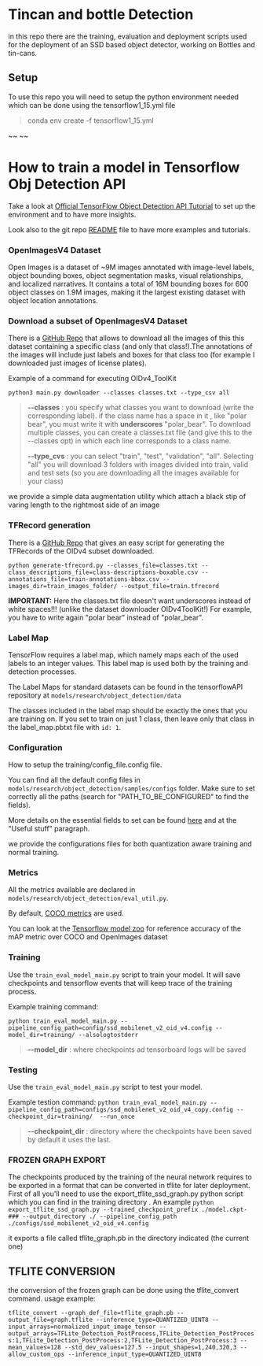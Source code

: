 

# Tincan and bottle Detection

in this repo there are the training, evaluation and deployment scripts used for the deployment of an SSD based object detector, working on Bottles and tin-cans.

## Setup

To use this repo you will need to setup the python environment needed which can be done using the tensorflow1_15.yml file
> conda env create -f tensorflow1_15.yml

~~ ~~
# How to train a model in Tensorflow Obj Detection API

Take a look at [Official TensorFlow Object Detection API Tutorial](https://tensorflow-object-detection-api-tutorial.readthedocs.io/en/latest/index.html) to set up the environment and to have more insights.

Look also to the git repo [README](https://github.com/tensorflow/models/tree/master/research/object_detection) file to have more examples and tutorials.


### OpenImagesV4 Dataset
Open Images is a dataset of ~9M images annotated with image-level labels, object bounding boxes, object segmentation masks, visual relationships, and localized narratives. It contains a total of 16M bounding boxes for 600 object classes on 1.9M images, making it the largest existing dataset with object location annotations.

### Download a subset of OpenImagesV4 Dataset

There is a [GitHub Repo](https://github.com/EscVM/OIDv4_ToolKit) that allows to download all the images of this this dataset containing a specific class (and only that class!).The annotations of the images will include just labels and boxes for that class too (for example I downloaded just images of license plates).

Example of a command for executing OIDv4_ToolKit

`python3 main.py downloader --classes classes.txt --type_csv all`

> **--classes** : you specify what classes you want to download (write the corresponding label). if the class name has a space in it , like "polar bear", you must write it with **underscores** "polar_bear". To download multiple classes, you can create a classes.txt file (and give this to the --classes opt) in which each line corresponds to a class name.
>
>**--type_cvs** : you can select "train", "test", "validation", "all". Selecting "all" you will download 3 folders with images divided into train, valid and test sets (so you are downloading all the images available for your class)

we provide a simple data augmentation utility which attach a black stip of varing length to the rightmost side of an image




### TFRecord generation

There is a [GitHub Repo](https://github.com/zamblauskas/oidv4-toolkit-tfrecord-generator/blob/master/README.md) that gives an easy script for generating the TFRecords of the OIDv4 subset downloaded.

`python generate-tfrecord.py --classes_file=classes.txt --class_descriptions_file=class-descriptions-boxable.csv --annotations_file=train-annotations-bbox.csv --images_dir=train_images_folder/ --output_file=train.tfrecord`

**IMPORTANT:** Here the classes.txt file doesn't want underscores instead of white spaces!!! (unlike the dataset downloader OIDv4ToolKit!)
For example, you have to write again "polar bear" instead of "polar_bear".

### Label Map

TensorFlow requires a label map, which namely maps each of the used labels to an integer values. This label map is used both by the training and detection processes.

The Label Maps for standard datasets can be found in the tensorflowAPI repository at `models/research/object_detection/data`

The classes included in the label map should be exactly the ones that you are training on. If you set to train on just 1 class, then leave only that class in the label_map.pbtxt file with `id: 1`.

### Configuration

How to setup the training/config_file.config file.

You can find all the default config files in `models/research/object_detection/samples/configs` folder. Make sure to set correctly all the paths (search for "PATH_TO_BE_CONFIGURED" to find the fields).

More details on the essential fields to set can be found [here](https://tensorflow-object-detection-api-tutorial.readthedocs.io/en/latest/training.html#configuring-a-training-pipeline) and at the "Useful stuff" paragraph.

we provide the configurations files for both quantization aware training and normal training.


### Metrics

All the metrics available are declared in `models/research/object_detection/eval_util.py`.

By default, [COCO metrics](http://cocodataset.org/#detection-eval) are used.

You can look at the [Tensorflow model zoo](https://github.com/tensorflow/models/blob/master/research/object_detection/g3doc/tf1_detection_zoo.md) for reference accuracy of the mAP metric over COCO and OpenImages dataset

### Training

Use the `train_eval_model_main.py` script to train your model. It will save checkpoints and tensorflow events that will keep trace of the training process.


Example training command:

`python train_eval_model_main.py --pipeline_config_path=config/ssd_mobilenet_v2_oid_v4.config --model_dir=training/ --alsologtostderr`

> **--model_dir** : where checkpoints ad tensorboard logs will be saved


### Testing
Use the `train_eval_model_main.py` script to test your model.

Example testion command:
```python train_eval_model_main.py --pipeline_config_path=configs/ssd_mobilenet_v2_oid_v4_copy.config --checkpoint_dir=training/  --run_once```

> **--checkpoint_dir** : directory where the checkpoints have been saved by default it uses the last.


### FROZEN GRAPH EXPORT

The checkpoints produced by the training of the neural network requires to be exported in a format that can  be converted in  tflite for later deployment. First of all you'll need to use the export_tflite_ssd_graph.py python script which you can find in the training directory . An example
`python export_tflite_ssd_graph.py --trained_checkpoint_prefix ./model.ckpt-### --output_directory ./ --pipeline_config_path ./configs/ssd_mobilenet_v2_oid_v4.config`


it exports a file called tflite_graph.pb in the directory indicated (the current one)

## TFLITE CONVERSION

the conversion of the frozen graph can be done using the tflite_convert command. usage example:

`tflite_convert --graph_def_file=tflite_graph.pb --output_file=graph.tflite --inference_type=QUANTIZED_UINT8 --input_arrays=normalized_input_image_tensor --output_arrays=TFLite_Detection_PostProcess,TFLite_Detection_PostProcess:1,TFLite_Detection_PostProcess:2,TFLite_Detection_PostProcess:3 --mean_values=128 --std_dev_values=127.5 --input_shapes=1,240,320,3 --allow_custom_ops --inference_input_type=QUANTIZED_UINT8`
